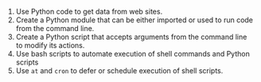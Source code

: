 <!---
Learning goals for Automation lesson of UBC-EOAS Sep-2013 bootcamp
-->

1. Use Python code to get data from web sites.
2. Create a Python module that can be either imported or used to run code from the command line.
3. Create a Python script that accepts arguments from the command line to modify its actions.
4. Use bash scripts to automate execution of shell commands and Python scripts
5. Use `at` and `cron` to defer or schedule execution of shell scripts.
